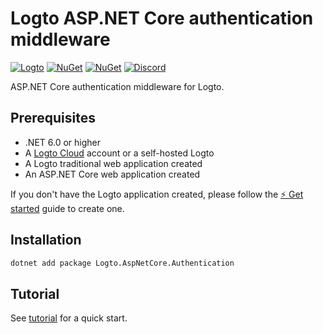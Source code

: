 # Logto ASP.NET Core authentication middleware

[![Logto](https://img.shields.io/badge/for-logto-7958ff)][Website]
[![NuGet](https://img.shields.io/nuget/v/Logto.AspNetCore.Authentication)][NuGet]
[![NuGet](https://img.shields.io/nuget/dt/Logto.AspNetCore.Authentication)][NuGet]
[![Discord](https://img.shields.io/discord/965845662535147551?color=5865f2&logo=discord&label=discord)][Discord]

ASP.NET Core authentication middleware for Logto.

## Prerequisites

- .NET 6.0 or higher
- A [Logto Cloud][Website] account or a self-hosted Logto
- A Logto traditional web application created
- An ASP.NET Core web application created

If you don't have the Logto application created, please follow the [⚡ Get started](https://docs.logto.io/docs/tutorials/get-started/) guide to create one.

## Installation

```bash
dotnet add package Logto.AspNetCore.Authentication
```

## Tutorial

See [tutorial](./docs/tutorial.md) for a quick start.

[Website]: https://logto.io/
[NuGet]: https://www.nuget.org/packages/Logto.AspNetCore.Authentication/
[Discord]: https://discord.gg/vRvwuwgpVX
